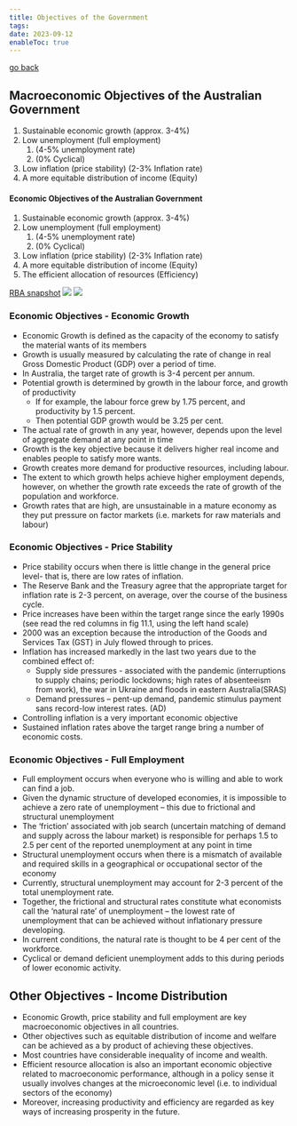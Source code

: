 ```yaml
---
title: Objectives of the Government
tags: 
date: 2023-09-12
enableToc: true
---
```


[go back](archive/11Subjects/11Economics.md)

## Macroeconomic Objectives of the Australian Government

1. Sustainable economic growth (approx. 3-4%) 
2. Low unemployment (full employment) 
	1. (4-5% unemployment rate) 
	2. (0% Cyclical) 
3. Low inflation (price stability) (2-3% Inflation rate) 
4. A more equitable distribution of income (Equity)

#### Economic Objectives of the Australian Government
1. Sustainable economic growth (approx. 3-4%) 
2. Low unemployment (full employment) 
	1. (4-5% unemployment rate) 
	2. (0% Cyclical) 
3. Low inflation (price stability) (2-3% Inflation rate) 
4. A more equitable distribution of income (Equity)
5. The efficient allocation of resources (Efficiency)

[RBA snapshot](https://www.rba.gov.au/snapshots/economy-indicators-snapshot/)
![](images/Screenshot%202023-09-12%20at%208.21.28%20pm.png)
![](images/Screenshot%202023-09-12%20at%208.22.44%20pm.png)

### Economic Objectives - Economic Growth
- Economic Growth is defined as the capacity of the economy to satisfy the material wants of its members 
- Growth is usually measured by calculating the rate of change in real Gross Domestic Product (GDP) over a period of time. 
- In Australia, the target rate of growth is 3-4 percent per annum. 
- Potential growth is determined by growth in the labour force, and growth of productivity 
	- If for example, the labour force grew by 1.75 percent, and productivity by 1.5 percent. 
	- Then potential GDP growth would be 3.25 per cent. 
- The actual rate of growth in any year, however, depends upon the level of aggregate demand at any point in time
- Growth is the key objective because it delivers higher real income and enables people to satisfy more wants. 
- Growth creates more demand for productive resources, including labour.
- The extent to which growth helps achieve higher employment depends, however, on whether the growth rate exceeds the rate of growth of the population and workforce. 
- Growth rates that are high, are unsustainable in a mature economy as they put pressure on factor markets (i.e. markets for raw materials and labour)

### Economic Objectives - Price Stability
- Price stability occurs when there is little change in the general price level- that is, there are low rates of inflation. 
- The Reserve Bank and the Treasury agree that the appropriate target for inflation rate is 2-3 percent, on average, over the course of the business cycle. 
- Price increases have been within the target range since the early 1990s (see read the red columns in fig 11.1, using the left hand scale) 
- 2000 was an exception because the introduction of the Goods and Services Tax (GST) in July flowed through to prices.
- Inflation has increased markedly in the last two years due to the combined effect of: 
	- Supply side pressures - associated with the pandemic (interruptions to supply chains; periodic lockdowns; high rates of absenteeism from work), the war in Ukraine and floods in eastern Australia(SRAS)
	- Demand pressures – pent-up demand, pandemic stimulus payment sans record-low interest rates. (AD) 
- Controlling inflation is a very important economic objective 
- Sustained inflation rates above the target range bring a number of economic costs.

### Economic Objectives - Full Employment
- Full employment occurs when everyone who is willing and able to work can find a job. 
- Given the dynamic structure of developed economies, it is impossible to achieve a zero rate of unemployment – this due to frictional and structural unemployment 
- The ‘friction’ associated with job search (uncertain matching of demand and supply across the labour market) is responsible for perhaps 1.5 to 2.5 per cent of the reported unemployment at any point in time 
- Structural unemployment occurs when there is a mismatch of available and required skills in a geographical or occupational sector of the economy 
- Currently, structural unemployment may account for 2-3 percent of the total unemployment rate.
- Together, the frictional and structural rates constitute what economists call the ‘natural rate’ of unemployment – the lowest rate of unemployment that can be achieved without inflationary pressure developing. 
- In current conditions, the natural rate is thought to be 4 per cent of the workforce. 
- Cyclical or demand deficient unemployment adds to this during periods of lower economic activity.

## Other Objectives - Income Distribution
- Economic Growth, price stability and full employment are key macroeconomic objectives in all countries. 
- Other objectives such as equitable distribution of income and welfare can be achieved as a by product of achieving these objectives. 
- Most countries have considerable inequality of income and wealth. 
- Efficient resource allocation is also an important economic objective related to macroeconomic performance, although in a policy sense it usually involves changes at the microeconomic level (i.e. to individual sectors of the economy) 
- Moreover, increasing productivity and efficiency are regarded as key ways of increasing prosperity in the future.